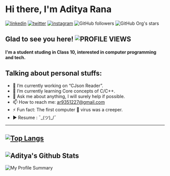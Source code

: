# Hi there, I'm **Aditya Rana**

[![linkedin](https://img.shields.io/badge/linkedin-0A66C2?style=flat&logo=linkedin&logoColor=white)](https://www.linkedin.com/in/aditya-rana-ba9ab1233)
[![twitter](https://img.shields.io/badge/twitter-1DA1F2?style=flat&logo=twitter&logoColor=white)](https://twitter.com/AdityaRa_na?t=7mBIKG533fqT7t3qockHvQ&s=09)
[![instagram](https://img.shields.io/badge/Instagram-%23E4405F?style=flat&logo=instagram&logoColor=white)](https://instagram.com/adityara_na?igshid=ZDdkNTZiNTM=)
![GitHub followers](https://img.shields.io/github/followers/Aditya-creator-bot?style=social)
![GitHub Org's stars](https://img.shields.io/github/stars/Aditya-creator-bot?style=social)

## Glad to see you here! ![PROFILE VIEWS](https://komarev.com/ghpvc/?username=aditya-creator-bot&color=blue&style=flat)

#### I'm a student studing in Class 10, interested in computer programming and tech.

## Talking about personal stuffs:
- 🔭 I’m currently working on “CJson Reader”.
- 🌱 I’m currently learning Core concepts of C/C++.
- 💬 Ask me about anything, I will surely help if possible.
- 📫 How to reach me: ar9351227@gmail.com
- ⚡ Fun fact: The first computer 🐾 virus was a creeper.
- ▶️ Resume : ¯\_(ツ)_/¯

---
[![Top Langs](https://github-readme-stats.vercel.app/api/top-langs/?username=aditya-creator-bot&layout=compact)](https://github.com/aditya-creator-bot/github-readme-stats)
---
![Aditya's Github Stats](https://github-readme-stats.vercel.app/api?username=aditya-creator-bot&show_icons=true&theme=tokyonight)
---
![My Profile Summary](http://github-profile-summary-cards.vercel.app/api/cards/profile-details?username=Aditya-creator-bot&theme=github_dark)

